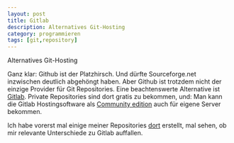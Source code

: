 ```yaml
---
layout: post
title: Gitlab
description: Alternatives Git-Hosting
category: programmieren
tags: [git,repository]
---
```

Alternatives Git-Hosting

Ganz klar: Github ist der Platzhirsch. Und dürfte Sourceforge.net inzwischen deutlich abgehöngt haben. Aber Github ist trotzdem nicht der einzige Provider für Git Repositories. Eine beachtenswerte Alternative ist [Gitlab](https://gitlab.com). Private Repositories sind dort gratis zu bekommen, und: Man kann die Gitlab Hostingsoftware als [Community edition](https://gitlab.com/gitlab-org/gitlab-ce) auch für eigene Server bekommen.

Ich habe vorerst mal einige meiner Repositories [dort](https://gitlab.com/rgwch) erstellt, mal sehen, ob mir relevante Unterschiede zu Gitlab auffallen.

